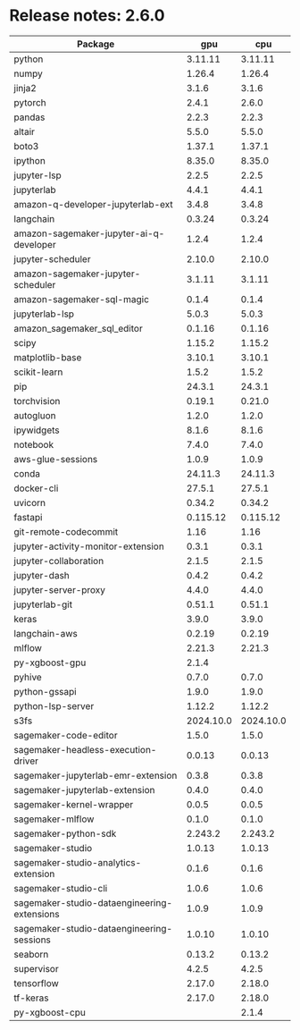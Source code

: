 # Release notes: 2.6.0

Package | gpu| cpu
---|---|---
python|3.11.11|3.11.11
numpy|1.26.4|1.26.4
jinja2|3.1.6|3.1.6
pytorch|2.4.1|2.6.0
pandas|2.2.3|2.2.3
altair|5.5.0|5.5.0
boto3|1.37.1|1.37.1
ipython|8.35.0|8.35.0
jupyter-lsp|2.2.5|2.2.5
jupyterlab|4.4.1|4.4.1
amazon-q-developer-jupyterlab-ext|3.4.8|3.4.8
langchain|0.3.24|0.3.24
amazon-sagemaker-jupyter-ai-q-developer|1.2.4|1.2.4
jupyter-scheduler|2.10.0|2.10.0
amazon-sagemaker-jupyter-scheduler|3.1.11|3.1.11
amazon-sagemaker-sql-magic|0.1.4|0.1.4
jupyterlab-lsp|5.0.3|5.0.3
amazon_sagemaker_sql_editor|0.1.16|0.1.16
scipy|1.15.2|1.15.2
matplotlib-base|3.10.1|3.10.1
scikit-learn|1.5.2|1.5.2
pip|24.3.1|24.3.1
torchvision|0.19.1|0.21.0
autogluon|1.2.0|1.2.0
ipywidgets|8.1.6|8.1.6
notebook|7.4.0|7.4.0
aws-glue-sessions|1.0.9|1.0.9
conda|24.11.3|24.11.3
docker-cli|27.5.1|27.5.1
uvicorn|0.34.2|0.34.2
fastapi|0.115.12|0.115.12
git-remote-codecommit|1.16|1.16
jupyter-activity-monitor-extension|0.3.1|0.3.1
jupyter-collaboration|2.1.5|2.1.5
jupyter-dash|0.4.2|0.4.2
jupyter-server-proxy|4.4.0|4.4.0
jupyterlab-git|0.51.1|0.51.1
keras|3.9.0|3.9.0
langchain-aws|0.2.19|0.2.19
mlflow|2.21.3|2.21.3
py-xgboost-gpu|2.1.4| 
pyhive|0.7.0|0.7.0
python-gssapi|1.9.0|1.9.0
python-lsp-server|1.12.2|1.12.2
s3fs|2024.10.0|2024.10.0
sagemaker-code-editor|1.5.0|1.5.0
sagemaker-headless-execution-driver|0.0.13|0.0.13
sagemaker-jupyterlab-emr-extension|0.3.8|0.3.8
sagemaker-jupyterlab-extension|0.4.0|0.4.0
sagemaker-kernel-wrapper|0.0.5|0.0.5
sagemaker-mlflow|0.1.0|0.1.0
sagemaker-python-sdk|2.243.2|2.243.2
sagemaker-studio|1.0.13|1.0.13
sagemaker-studio-analytics-extension|0.1.6|0.1.6
sagemaker-studio-cli|1.0.6|1.0.6
sagemaker-studio-dataengineering-extensions|1.0.9|1.0.9
sagemaker-studio-dataengineering-sessions|1.0.10|1.0.10
seaborn|0.13.2|0.13.2
supervisor|4.2.5|4.2.5
tensorflow|2.17.0|2.18.0
tf-keras|2.17.0|2.18.0
py-xgboost-cpu| |2.1.4
